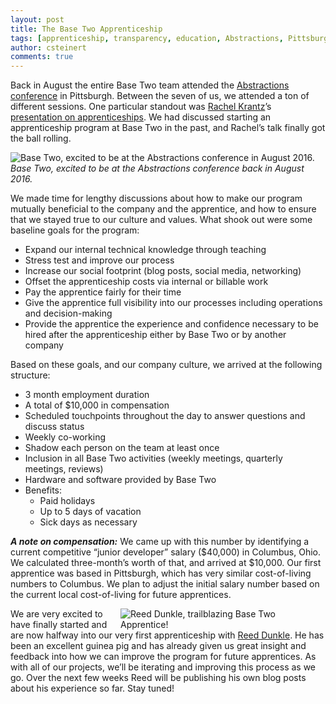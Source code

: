 ```yaml
---
layout: post
title: The Base Two Apprenticeship
tags: [apprenticeship, transparency, education, Abstractions, Pittsburgh, Columbus]
author: csteinert
comments: true
---
```


Back in August the entire Base Two team attended the <a href="http://abstractions.io" target="blank">Abstractions conference</a> in Pittsburgh. Between the seven of us, we attended a ton of different sessions. One particular standout was [Rachel Krantz](https://twitter.com/rustbeltrachel/)’s [presentation on apprenticeships](https://t.co/qRxOizjqoG). We had discussed starting an apprenticeship program at Base Two in the past, and Rachel’s talk finally got the ball rolling.

![Base Two, excited to be at the Abstractions conference in August 2016.](https://pbs.twimg.com/media/CqLBrxXWAAAMeJ9.jpg)
*Base Two, excited to be at the Abstractions conference back in August 2016.*
<!-- #REST#BEGIN -->

We made time for lengthy discussions about how to make our program mutually beneficial to the company and the apprentice, and how to ensure that we stayed true to our culture and values. What shook out were some baseline goals for the program:

- Expand our internal technical knowledge through teaching
- Stress test and improve our process
- Increase our social footprint (blog posts, social media, networking)
- Offset the apprenticeship costs via internal or billable work
- Pay the apprentice fairly for their time
- Give the apprentice full visibility into our processes including operations and decision-making
- Provide the apprentice the experience and confidence necessary to be hired after the apprenticeship either by Base Two or by another company

Based on these goals, and our company culture, we arrived at the following structure:

- 3 month employment duration
- A total of $10,000 in compensation
- Scheduled touchpoints throughout the day to answer questions and discuss status
- Weekly co-working
- Shadow each person on the team at least once
- Inclusion in all Base Two activities (weekly meetings, quarterly meetings, reviews)
- Hardware and software provided by Base Two
- Benefits:
  - Paid holidays
  - Up to 5 days of vacation
  - Sick days as necessary

_**A note on compensation:**_ We came up with this number by identifying a current competitive “junior developer” salary ($40,000) in Columbus, Ohio. We calculated three-month’s worth of that, and arrived at $10,000. Our first apprentice was based in Pittsburgh, which has very similar cost-of-living numbers to Columbus. We plan to adjust the initial salary number based on the current local cost-of-living for future apprentices.

<img src="http://base2.io/assets/img/rdunkle.jpg" style="float: right; margin-right: 2em; max-width: 300px;" title="Reed Dunkle, trailblazing Base Two Apprentice!" />

We are very excited to have finally started and are now halfway into our very first apprenticeship with [Reed Dunkle](https://github.com/reeddunkle). He has been an excellent guinea pig and has already given us great insight and feedback into how we can improve the program for future apprentices. As with all of our projects, we’ll be iterating and improving this process as we go. Over the next few weeks Reed will be publishing his own blog posts about his experience so far. Stay tuned!
<!-- #REST#END -->
